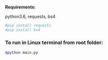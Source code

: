 <strong>Requirements:</strong>

python3.6, requests, bs4

```bash
#pip install requests
#pip install bs4
```

### To run in Linux terminal from root folder:
```bash
$python main.py
```

